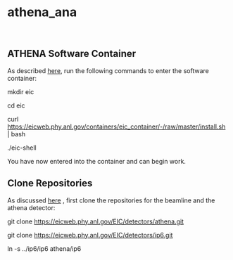 # athena_ana
<br/>

ATHENA Software Container
-------------------------
As described [here](https://eic.phy.anl.gov/tutorials/eic_tutorial/getting-started/quickstart/#step-1-setup-the-eic-software-container-jug_xl), run the following commands to enter the software container:

mkdir eic

cd eic

curl https://eicweb.phy.anl.gov/containers/eic_container/-/raw/master/install.sh | bash

./eic-shell

You have now entered into the container and can begin work.
<br/>

Clone Repositories
------------------
As discussed [here](https://eic.phy.anl.gov/tutorials/eic_tutorial/getting-started/quickstart#step-2-clone-the-repos) , first clone the repositories for the beamline and the athena detector: 

git clone https://eicweb.phy.anl.gov/EIC/detectors/athena.git

git clone https://eicweb.phy.anl.gov/EIC/detectors/ip6.git

ln -s ../ip6/ip6 athena/ip6
